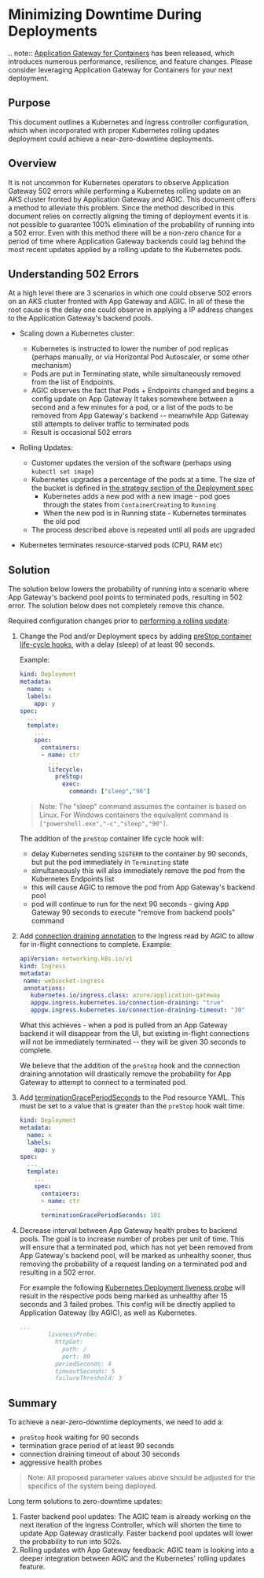 # Minimizing Downtime During Deployments

.. note::
    [Application Gateway for Containers](https://aka.ms/agc) has been released, which introduces numerous performance, resilience, and feature changes. Please consider leveraging Application Gateway for Containers for your next deployment.

## Purpose
This document outlines a Kubernetes and Ingress controller configuration, which when incorporated with proper Kubernetes rolling updates deployment could achieve a near-zero-downtime deployments.

## Overview
It is not uncommon for Kubernetes operators to observe Application Gateway 502 errors while performing a Kubernetes rolling update on an AKS cluster fronted by Application Gateway and AGIC. This document offers a method to alleviate this problem. Since the method described in this document relies on correctly aligning the timing of deployment events it is not possible to guarantee 100% elimination of the probability of running into a 502 error. Even with this method there will be a non-zero chance for a period of time where Application Gateway backends could lag behind the most recent updates applied by a rolling update to the Kubernetes pods.

## Understanding 502 Errors
At a high level there are 3 scenarios in which one could observe 502 errors on an AKS cluster fronted with App Gateway and AGIC. In all of these the root cause is the delay one could observe in applying a IP address changes to the Application Gateway's backend pools.

  - Scaling down a Kubernetes cluster:
    - Kubernetes is instructed to lower the number of pod replicas (perhaps manually, or via Horizontal Pod Autoscaler, or some other mechanism)
    - Pods are put in Terminating state, while simultaneously removed from the list of Endpoints.
    - AGIC observes the fact that Pods + Endpoints changed and begins a config update on App Gateway
     It takes somewhere between a second and a few minutes for a pod, or a list of the pods to be removed from App Gateway's backend -- meanwhile App Gateway still attempts to deliver traffic to terminated pods
    - Result is occasional 502 errors

  - Rolling Updates:
      - Customer updates the version of the software (perhaps using `kubectl set image`)
      - Kubernetes upgrades a percentage of the pods at a time. The size of the bucket is defined in [the strategy section of the Deployment spec](https://kubernetes.io/docs/concepts/workloads/controllers/deployment/#updating-a-deployment)
         - Kubernetes adds a new pod with a new image - pod goes through the states from `ContainerCreating` to `Running`
         - When the new pod is in Running state - Kubernetes terminates the old pod
       - The process described above is repeated until all pods are upgraded

  - Kubernetes terminates resource-starved pods (CPU, RAM etc)


## Solution
The solution below lowers the probability of running into a scenario where App Gateway's backend pool points to terminated pods, resulting in 502 error. The solution below does not completely remove this chance.

Required configuration changes prior to [performing a rolling update](https://kubernetes.io/docs/tutorials/kubernetes-basics/update/update-intro/):


1. Change the Pod and/or Deployment specs by adding [preStop container life-cycle hooks](https://kubernetes.io/docs/concepts/containers/container-lifecycle-hooks/#container-hooks), with a delay (sleep) of at least 90 seconds.

    Example:

    ```yaml
    kind: Deployment
    metadata:
      name: x
      labels:
        app: y
    spec:
      ...
      template:
        ...
        spec:
          containers:
          - name: ctr
            ...
            lifecycle:
              preStop:
                exec:
                  command: ["sleep","90"]
    ```


    > Note: The "sleep" command assumes the container is based on Linux. For Windows containers the equivalent command is `["powershell.exe","-c","sleep","90"]`.

    The addition of the `preStop` container life cycle hook will:
    
      - delay Kubernetes sending `SIGTERM` to the container by 90 seconds, but put the pod immediately in `Terminating` state
      - simultaneously this will also immediately remove the pod from the Kubernetes Endpoints list
      - this will cause AGIC to remove the pod from App Gateway's backend pool
      - pod will continue to run for the next 90 seconds - giving App Gateway 90 seconds to execute "remove from backend pools" command



2. Add [connection draining annotation](https://docs.microsoft.com/bs-latn-ba/azure/application-gateway/ingress-controller-annotations#connection-draining) to the Ingress read by AGIC to allow for in-flight connections to complete. Example:

    ```yaml
    apiVersion: networking.k8s.io/v1
    kind: Ingress
    metadata:
     name: websocket-ingress
     annotations:
       kubernetes.io/ingress.class: azure/application-gateway
       appgw.ingress.kubernetes.io/connection-draining: "true"
       appgw.ingress.kubernetes.io/connection-draining-timeout: "30"
    ```

    What this achieves - when a pod is pulled from an App Gateway backend it will disappear from the UI, but existing in-flight connections will not be immediately terminated -- they will be given 30 seconds to complete.

    We believe that the addition of the `preStop` hook and the connection draining annotation will drastically remove the probability for App Gateway to attempt to connect to a terminated pod.


3. Add [terminationGracePeriodSeconds](https://kubernetes.io/docs/concepts/containers/container-lifecycle-hooks/#hook-handler-execution) to the Pod resource YAML. This must be set to a value that is greater than the `preStop` hook wait time.

    ```yaml
    kind: Deployment
    metadata:
      name: x
      labels:
        app: y
    spec:
      ...
      template:
        ...
        spec:
          containers:
          - name: ctr
            ...
          terminationGracePeriodSeconds: 101
    ```

4. Decrease interval between App Gateway health probes to backend pools. The goal is to increase number of probes per unit of time. This will ensure that a terminated pod, which has not yet been removed from App Gateway's backend pool, will be marked as unhealthy sooner, thus removing the probability of a request landing on a terminated pod and resulting in a 502 error.

    For example the following [Kubernetes Deployment liveness probe](https://kubernetes.io/docs/tasks/configure-pod-container/configure-liveness-readiness-startup-probes/) will result in the respective pods being marked as unhealthy after 15 seconds and 3 failed probes. This config will be directly applied to Application Gateway (by AGIC), as well as Kubernetes.

    ```yaml
    ...
            livenessProbe:
              httpGet:
                path: /
                port: 80
              periodSeconds: 4
              timeoutSeconds: 5
              failureThreshold: 3
    ```

## Summary
To achieve a near-zero-downtime deployments, we need to add a:

  - `preStop` hook waiting for 90 seconds
  - termination grace period of at least 90 seconds
  - connection draining timeout of about 30 seconds
  - aggressive health probes

> Note: All proposed parameter values above should be adjusted for the specifics of the system being deployed.


Long term solutions to zero-downtime updates:

  1. Faster backend pool updates: The AGIC team is already working on the next iteration of the Ingress Controller, which will shorten the time to update App Gateway drastically. Faster backend pool updates will lower the probability to run into 502s.
  2. Rolling updates with App Gateway feedback: AGIC team is looking into a deeper integration between AGIC and the Kubernetes' rolling updates feature.
